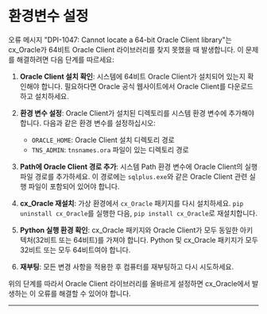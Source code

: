 
# 환경변수 설정

오류 메시지 "DPI-1047: Cannot locate a 64-bit Oracle Client library"는 cx_Oracle가 64비트 Oracle Client 라이브러리를 찾지 못했을 때 발생합니다. 이 문제를 해결하려면 다음 단계를 따르세요:

1. **Oracle Client 설치 확인**: 시스템에 64비트 Oracle Client가 설치되어 있는지 확인해야 합니다. 필요하다면 Oracle 공식 웹사이트에서 Oracle Client를 다운로드하고 설치하세요.

2. **환경 변수 설정**: Oracle Client가 설치된 디렉토리를 시스템 환경 변수에 추가해야 합니다. 다음과 같은 환경 변수를 설정하십시오:

   - `ORACLE_HOME`: Oracle Client 설치 디렉토리 경로
   - `TNS_ADMIN`: `tnsnames.ora` 파일이 있는 디렉토리 경로

3. **Path에 Oracle Client 경로 추가**: 시스템 Path 환경 변수에 Oracle Client의 실행 파일 경로를 추가하세요. 이 경로에는 `sqlplus.exe`와 같은 Oracle Client 관련 실행 파일이 포함되어 있어야 합니다.

4. **cx_Oracle 재설치**: 가상 환경에서 `cx_Oracle` 패키지를 다시 설치하세요. `pip uninstall cx_Oracle`를 실행한 다음, `pip install cx_Oracle`로 재설치합니다.

5. **Python 실행 환경 확인**: cx_Oracle 패키지와 Oracle Client가 모두 동일한 아키텍처(32비트 또는 64비트)를 가져야 합니다. Python 및 cx_Oracle 패키지가 모두 32비트 또는 모두 64비트여야 합니다.

6. **재부팅**: 모든 변경 사항을 적용한 후 컴퓨터를 재부팅하고 다시 시도하세요.

위의 단계를 따라서 Oracle Client 라이브러리를 올바르게 설정하면 cx_Oracle에서 발생하는 이 오류를 해결할 수 있어야 합니다.

---

